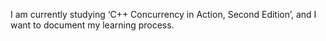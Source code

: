 I am currently studying ‘C++ Concurrency in Action, Second Edition’, and I want to document my learning process.
